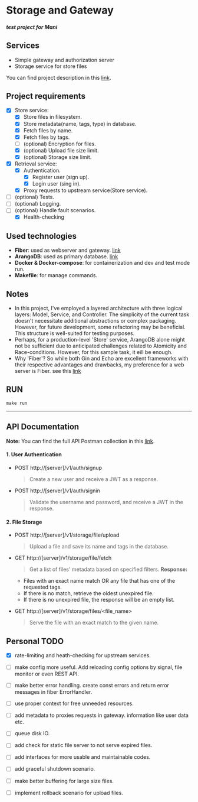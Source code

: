 # Storage and Gateway
#### _test project for Mani_


## Services

- Simple gateway and authorization server
- Storage service for store files

You can find project description in this [link](https://github.com/alichz2001/mani/blob/master/Take_home_challenge_for_Golang_at_Mani.pdf).


## Project requirements
- [x] Store service:
  - [x] Store files in filesystem.
  - [x] Store metadata(name, tags, type) in database.
  - [x] Fetch files by name.
  - [x] Fetch files by tags.
  - [ ] (optional) Encryption for files.
  - [x] (optional) Upload file size limit.
  - [x] (optional) Storage size limit.
- [x] Retrieval service:
  - [x] Authentication.
    - [x] Register user (sign up).
    - [x] Login user (sing in).
  - [x] Proxy requests to upstream service(Store service).
- [ ] (optional) Tests.
- [ ] (optional) Logging.
- [ ] (optional) Handle fault scenarios.
  - [x] Health-checking

## Used technologies
- **Fiber**: used as webserver and gateway. [link](https://docs.gofiber.io/)
- **ArangoDB**: used as primary database. [link](https://arangodb.com/)
- **Docker & Docker-compose**: for containerization and dev and test mode run.
- **Makefile**: for manage commands.


## Notes
- In this project, I've employed a layered architecture with three logical layers: Model, Service, and Controller. The simplicity of the current task doesn't necessitate additional abstractions or complex packaging. However, for future development, some refactoring may be beneficial. This structure is well-suited for testing purposes.
- Perhaps, for a production-level 'Store' service, ArangoDB alone might not be sufficient due to anticipated challenges related to Atomicity and Race-conditions. However, for this sample task, it eill be enough.
- Why 'Fiber'? So while both Gin and Echo are excellent frameworks with their respective advantages and drawbacks, my preference for a web server is Fiber. see this [link](https://medium.com/deno-the-complete-reference/go-gin-vs-fiber-hello-world-performance-6863e597b654)


## RUN

```shell
make run
```
-----------------
## API Documentation

**Note:** You can find the full API Postman collection in this [link](https://github.com/alichz2001/mani/blob/master/mani_task.postman_collection.json).

#### 1\. User Authentication

* POST http://[server]/v1/auth/signup
  > Create a new user and receive a JWT as a response.

* POST http://[server]/v1/auth/signin
  > Validate the username and password, and receive a JWT in the response.

#### 2\. File Storage

* POST http://[server]/v1/storage/file/upload
  > Upload a file and save its name and tags in the database.

* GET http://[server]/v1/storage/file/fetch
  > Get a list of files' metadata based on specified filters.
  **Response:**
  - Files with an exact name match OR any file that has one of the requested tags.
  - If there is no match, retrieve the oldest unexpired file.
  - If there is no unexpired file, the response will be an empty list.

* GET http://[server]/v1/storage/files/<file\_name>
  > Serve the file with an exact match to the given name.

## Personal TODO
- [x] rate-limiting and heath-checking for upstream services.
- [ ] make config more useful. Add reloading config options by signal, file monitor or even REST API.
- [ ] make better error handling. create const errors and return error messages in fiber ErrorHandler.
- [ ] use proper context for free unneeded resources.
- [ ] add metadata to proxies requests in gateway. information like user data etc.
- [ ] queue disk IO.
- [ ] add check for static file server to not serve expired files.
- [ ] add interfaces for more usable and maintainable codes.
- [ ] add graceful shutdown scenario.
- [ ] make better buffering for large size files.
- [ ] implement rollback scenario for upload files.  


